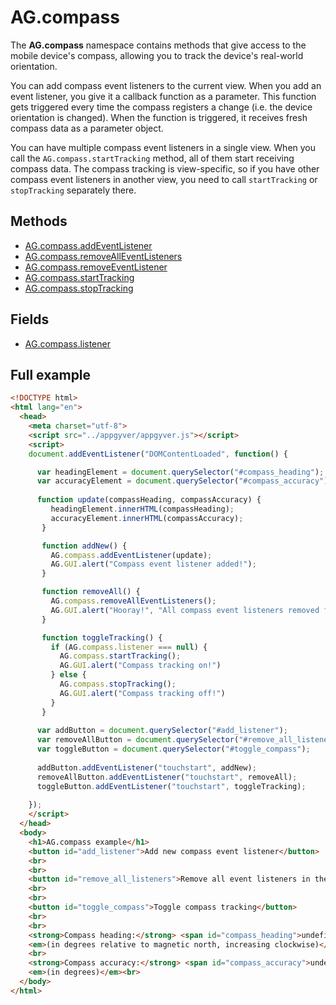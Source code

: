# AG.compass

The **AG.compass** namespace contains methods that give access to the mobile device's compass, allowing you to track the device's real-world orientation.

You can add compass event listeners to the current view. When you add an event listener, you give it a callback function as a parameter. This function gets triggered every time the compass registers a change (i.e. the device orientation is changed). When the function is triggered, it receives fresh compass data as a parameter object.

You can have multiple compass event listeners in a single view. When you call the `AG.compass.startTracking` method, all of them start receiving compass data. The compass tracking is view-specific, so if you have other compass event listeners in another view, you need to call `startTracking` or `stopTracking` separately there.

## Methods ##
* [AG.compass.addEventListener](addEventListener.md)
* [AG.compass.removeAllEventListeners](removeAllEventListners.md)
* [AG.compass.removeEventListener](removeEventListener.md)
* [AG.compass.startTracking](startTracking.md)
* [AG.compass.stopTracking](stopTracking.md)

## Fields ##

* [AG.compass.listener](listener.md)

## Full example ##

```html
<!DOCTYPE html>
<html lang="en">
  <head>
    <meta charset="utf-8">
    <script src="../appgyver/appgyver.js"></script>
    <script>
    document.addEventListener("DOMContentLoaded", function() {

      var headingElement = document.querySelector("#compass_heading");
      var accuracyElement = document.querySelector("#compass_accuracy");
      
      function update(compassHeading, compassAccuracy) {
         headingElement.innerHTML(compassHeading);
         accuracyElement.innerHTML(compassAccuracy);
       }

       function addNew() {
         AG.compass.addEventListener(update);
         AG.GUI.alert("Compass event listener added!"); 
       }

       function removeAll() {
         AG.compass.removeAllEventListeners();
         AG.GUI.alert("Hooray!", "All compass event listeners removed from this view.");
       }

       function toggleTracking() {
         if (AG.compass.listener === null) {
           AG.compass.startTracking();
           AG.GUI.alert("Compass tracking on!")
         } else {
           AG.compass.stopTracking();
           AG.GUI.alert("Compass tracking off!")
         }
       }
      
      var addButton = document.querySelector("#add_listener");
      var removeAllButton = document.querySelector("#remove_all_listeners");
      var toggleButton = document.querySelector("#toggle_compass");
      
      addButton.addEventListener("touchstart", addNew);
      removeAllButton.addEventListener("touchstart", removeAll);
      toggleButton.addEventListener("touchstart", toggleTracking);
      
    });
    </script>
  </head>
  <body>
    <h1>AG.compass example</h1>
    <button id="add_listener">Add new compass event listener</button>
    <br>
    <br>
    <button id="remove_all_listeners">Remove all event listeners in the view</button>
    <br>
    <br>
    <button id="toggle_compass">Toggle compass tracking</button>
    <br>
    <br>
    <strong>Compass heading:</strong> <span id="compass_heading">undefined</span><br>
    <em>(in degrees relative to magnetic north, increasing clockwise)</em><br>
    <br>
    <strong>Compass accuracy:</strong> <span id="compass_accuracy">undefined</span><br>
    <em>(in degrees)</em><br>
  </body>
</html>
```
